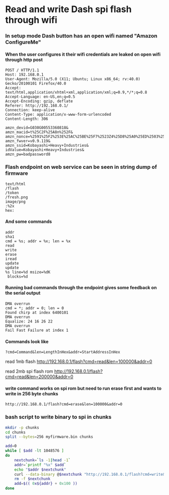 # Read and write Dash spi flash through wifi

### In setup mode Dash button has an open wifi named "Amazon ConfigureMe"

#### When the user configures it their wifi credentials are leaked on open wifi through http post

```
POST / HTTP/1.1
Host: 192.168.0.1
User-Agent: Mozilla/5.0 (X11; Ubuntu; Linux x86_64; rv:40.0) Gecko/20100101 Firefox/40.0
Accept: text/html,application/xhtml+xml,application/xml;q=0.9,*/*;q=0.8
Accept-Language: en-US,en;q=0.5
Accept-Encoding: gzip, deflate
Referer: http://192.168.0.1/
Connection: keep-alive
Content-Type: application/x-www-form-urlencoded
Content-Length: 306

amzn_devid=G030G00553360818&
amzn_macid=t%25C2F%25A8n%252F&
amzn_nonce=%2591%25F2%253E%25AC%25BE%25F7%2523Z4%25D8%25A0%25ED%2503%2582%25D9%25D7%25DA%2593%2501ir%2580X%25A9mY%25234f%252B%2502%2597&
amzn_fwver=v0.9.119&
amzn_ssid=Kobayashi+Heavy+Industries&
idValue=Kobayashi+Heavy+Industries&
amzn_pw=badpassword8
```

### Flash endpoint on web service can be seen in string dump of firmware
```
text/html
/flash
/token
/fresh.png
image/png
:%2x
hex:
```

#### And some commands
```
addr
sha1
cmd = %s; addr = %x; len = %x
read
write
erase
iread
update
update
%s line=%d msize=%dK
 blocks=%d
```

#### Running bad commands through the endpoint gives some feedback on the serial output
```
DMA overrun
cmd = *; addr = 0; len = 0
Found chirp at index 6400101
DMA overrun
Equalize: 24 16 26 22 
DMA overrun
Fail Fast Failure at index 1
```

#### Commands look like 
```
?cmd=Command&len=LengthInHex&addr=StartAddressInHex
```
read 1mb flash
http://192.168.0.1/flash?cmd=read&len=100000&addr=0

read 2mb spi flash rom
http://192.168.0.1/flash?cmd=read&len=200000&addr=0

#### write command works on spi rom but need to run erase first and wants to write in 256 byte chunks
```
http://192.168.0.1/flash?cmd=erase&len=100000&addr=0
```
### bash script to write binary to spi in chunks
```bash
mkdir -p chunks
cd chunks
split --bytes=256 myfirmware.bin chunks

add=0
while [ $add -lt 1048576 ]
do
    nextchunk=`ls -1|head -1`
    addr=`printf "%x" $add`
    echo "$addr $nextchunk"
    curl --data-binary @$nextchunk "http://192.168.0.1/flash?cmd=write&len=100&addr=$addr"
    rm -f $nextchunk
    add=$(( 0x${addr} + 0x100 ))
done
```

